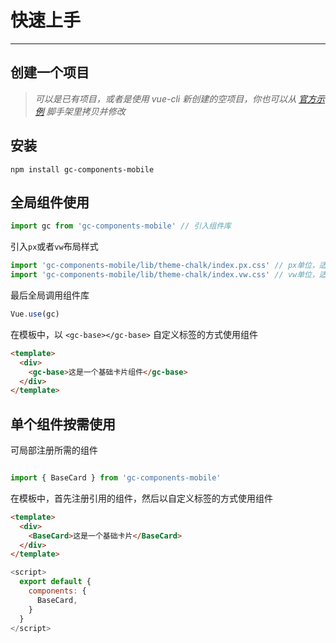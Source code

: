 # 快速上手
<!-- {.md} -->

----
<!-- {.md} -->
## 创建一个项目
<!-- {.md} -->
>*可以是已有项目，或者是使用 vue-cli 新创建的空项目，你也可以从<!-- {.md} --> [官方示例](http://10.1.83.101:8181/syf2000200/gc_components_demo) 脚手架里拷贝并修改*
<!-- {.md} -->
## 安装
<!-- {.md} -->

```
npm install gc-components-mobile
```
<!-- {.md} -->

## 全局组件使用
<!-- {.md} -->

```js
import gc from 'gc-components-mobile' // 引入组件库
```
<!-- {.md} -->

引入<!-- {.md} -->`px`或者`vw`布局样式

```js
import 'gc-components-mobile/lib/theme-chalk/index.px.css' // px单位，适用于pc端布局
import 'gc-components-mobile/lib/theme-chalk/index.vw.css' // vw单位，适用于移动端布局
```
最后全局调用组件库<!-- {.md} -->
```js
Vue.use(gc)
```
<!-- {.md} -->

在模板中，以<!-- {.md} --> `<gc-base></gc-base>` 自定义标签的方式使用组件

```html
<template>
  <div>
    <gc-base>这是一个基础卡片组件</gc-base>
  </div>
</template>
```
<!-- {.md} -->

## 单个组件按需使用
<!-- {.md} -->

可局部注册所需的组件
<!-- {.md} -->

```js

import { BaseCard } from 'gc-components-mobile'

```
<!-- {.md} -->

在模板中，首先注册引用的组件，然后以自定义标签的方式使用组件
<!-- {.md} -->
```html
<template>
  <div>
    <BaseCard>这是一个基础卡片</BaseCard>
  </div>
</template>
```
<!-- {.md} -->
```js
<script>
  export default {
    components: {
      BaseCard,
    }
  }
</script>
```
<!-- {.md} -->


